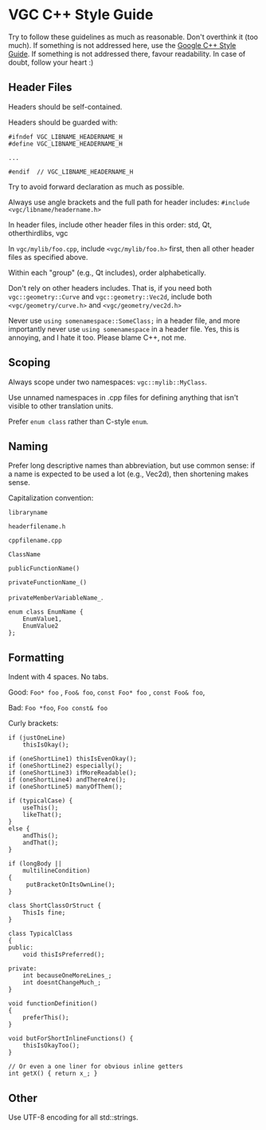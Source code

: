 # VGC C++ Style Guide

Try to follow these guidelines as much as reasonable. Don't overthink it (too much). 
If something is not addressed here, use the 
[Google C++ Style Guide](https://google.github.io/styleguide/cppguide.html).
If something is not addressed there, favour readability.
In case of doubt, follow your heart :)

## Header Files

Headers should be self-contained.

Headers should be guarded with:
```
#ifndef VGC_LIBNAME_HEADERNAME_H
#define VGC_LIBNAME_HEADERNAME_H

...

#endif  // VGC_LIBNAME_HEADERNAME_H
```

Try to avoid forward declaration as much as possible.

Always use angle brackets and the full path for header includes: `#include <vgc/libname/headername.h>`

In header files, include other header files in this order: std, Qt, otherthirdlibs, vgc

In `vgc/mylib/foo.cpp`, include `<vgc/mylib/foo.h>` first, then all other header files as specified above.

Within each "group" (e.g., Qt includes), order alphabetically.

Don't rely on other headers includes. That is, if you need both 
`vgc::geometry::Curve` and `vgc::geometry::Vec2d`, include both 
`<vgc/geometry/curve.h>` and `<vgc/geometry/vec2d.h>`

Never use `using somenamespace::SomeClass;` in a header file, and more
importantly never use `using somenamespace` in a header file. Yes, this is annoying, 
and I hate it too. Please blame C++, not me.

## Scoping

Always scope under two namespaces: `vgc::mylib::MyClass`.

Use unnamed namespaces in .cpp files for defining anything that isn't visible to other translation units.

Prefer `enum class` rather than C-style `enum`.

## Naming

Prefer long descriptive names than abbreviation, but use common sense: 
if a name is expected to be used a lot (e.g., Vec2d), then shortening makes sense.

Capitalization convention:

`libraryname`

`headerfilename.h`

`cppfilename.cpp`

`ClassName`

`publicFunctionName()`

`privateFunctionName_()`

`privateMemberVariableName_`.

```
enum class EnumName {
    EnumValue1,
    EnumValue2
};
```

## Formatting

Indent with 4 spaces. No tabs.

Good: `Foo* foo` , `Foo& foo`, `const Foo* foo` , `const Foo& foo`,

Bad: `Foo *foo`, `Foo const& foo`

Curly brackets:

```
if (justOneLine)
    thisIsOkay();
```

```
if (oneShortLine1) thisIsEvenOkay();
if (oneShortLine2) especially();
if (oneShortLine3) ifMoreReadable();
if (oneShortLine4) andThereAre();
if (oneShortLine5) manyOfThem();
```

```
if (typicalCase) {
    useThis();
    likeThat();
}
else {
    andThis();
    andThat();
}
```

```
if (longBody ||
    multilineCondition)
{
     putBracketOnItsOwnLine();
}
```

```
class ShortClassOrStruct {
    ThisIs fine;
}
```

```
class TypicalClass
{
public:
    void thisIsPreferred();
    
private:
    int becauseOneMoreLines_;
    int doesntChangeMuch_;
}
```

```
void functionDefinition()
{
    preferThis();
}
```

```
void butForShortInlineFunctions() {
    thisIsOkayToo();
}
```

```
// Or even a one liner for obvious inline getters
int getX() { return x_; }
```

## Other

Use UTF-8 encoding for all std::strings.
